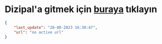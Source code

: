 # Dizipal'a gitmek için [buraya](None) tıklayın
        
```json
{
    "last_update": "28-08-2023 16:30:47",
    "url": "no active url"
}
```
